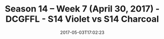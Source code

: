 ---
title: Season 14 – Week 7 (April 30, 2017) - DCGFFL - S14 Violet vs S14 Charcoal
teams-score:
- team: _teams/s14-violet.md
  score:
- team: _teams/s14-charcoal.md
  score: 40
mvp: Tyler & Alex P
game-ball: Remy & Alex A.
season: 14
week: 7
date: '2017-05-03T17:02:23'
pageid: season-14-week-7-april-30-2017-5107-vs-5093
---